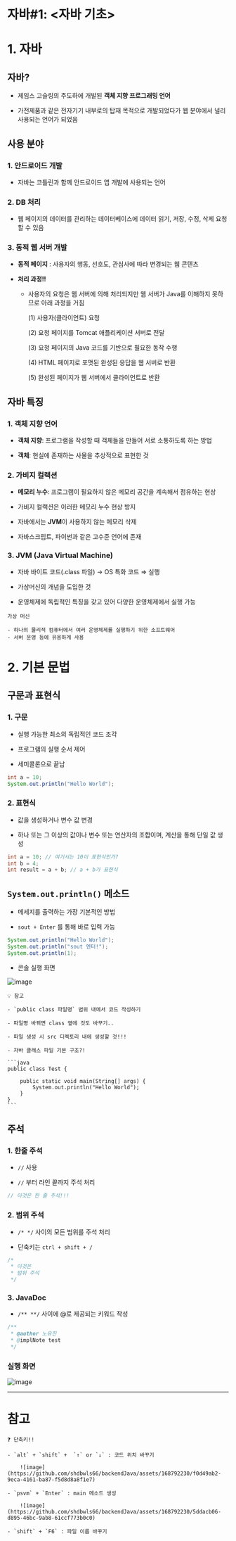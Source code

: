 # 자바#1: <자바 기초>
# 1. 자바
## 자바?
- 제임스 고슬링의 주도하에 개발된 **객체 지향 프로그래밍 언어**

- 가전제품과 같은 전자기기 내부로의 탑재 목적으로 개발되었다가 웹 분야에서 널리 사용되는 언어가 되었음



## 사용 분야

### 1. 안드로이드 개발
- 자바는 코틀린과 함께 안드로이드 앱 개발에 사용되는 언어


### 2. DB 처리
- 웹 페이지의 데이터를 관리하는 데이터베이스에 데이터 읽기, 저장, 수정, 삭제 요청할 수 있음


### 3. 동적 웹 서버 개발

- **동적 페이지** : 사용자의 행동, 선호도, 관심사에 따라 변경되는 웹 콘텐츠

- **처리 과정!!**
    - 사용자의 요청은 웹 서버에 의해 처리되지만 웹 서버가 Java를 이해하지 못하므로 아래 과정을 거침

      (1) 사용자(클라이언트) 요청
      
      (2) 요청 페이지를 Tomcat 애플리케이션 서버로 전달
      
      (3) 요청 페이지의 Java 코드를 기반으로 필요한 동작 수행
      
      (4) HTML 페이지로 포맷된 완성된 응답을 웹 서버로 반환
      
      (5) 완성된 페이지가 웹 서버에서 클라이언트로 반환



## 자바 특징
### 1. 객체 지향 언어
- **객체 지향**: 프로그램을 작성할 때 객체들을 만들어 서로 소통하도록 하는 방법

- **객체**: 현실에 존재하는 사물을 추상적으로 표현한 것


### 2. 가비지 컬랙션
- **메모리 누수**: 프로그램이 필요하지 않은 메모리 공간을 계속해서 점유하는 현상

- 가비지 컬랙션은 이러한 메모리 누수 현상 방지

- 자바에서는 **JVM**이 사용하지 않는 메모리 삭제

- 자바스크립트, 파이썬과 같은 고수준 언어에 존재


### 3. JVM (Java Virtual Machine)
- 자바 바이트 코드(.class 파일) → OS 특화 코드 ⇒ 실행

- 가상머신의 개념을 도입한 것

- 운영체제에 독립적인 특징을 갖고 있어 다양한 운영체제에서 실행 가능

<aside>
    
    가상 머신
    
    - 하나의 물리적 컴퓨터에서 여러 운영체제를 실행하기 위한 소프트웨어
    - 서버 운영 등에 유용하게 사용
    
</aside>



# 2. 기본 문법
## 구문과 표현식

### 1. 구문
- 실행 가능한 최소의 독립적인 코드 조각

- 프로그램의 실행 순서 제어

- 세미콜론으로 끝남

```java
int a = 10;
System.out.println("Hello World");
```


### 2. 표현식
- 값을 생성하거나 변수 값 변경

- 하나 또는 그 이상의 값이나 변수 또는 연산자의 조합이며, 계산을 통해 단일 값 생성

```java
int a = 10; // 여기서는 10이 표현식인가?
int b = 4;
int result = a + b; // a + b가 표현식
```



## `System.out.println()` 메소드
- 메세지를 출력하는 가장 기본적인 방법

- `sout + Enter` 를 통해 바로 입력 가능

```java
System.out.println("Hello World");
System.out.println("sout 엔터!");
System.out.println(1);
```

- 콘솔 실행 화면
  
![image](https://github.com/shdbwls66/backendJava/assets/168792230/3bd4a6ed-0fc4-434d-9ca5-7b93ab6cfc4b)


<aside>

    💡 참고

    - `public class 파일명` 범위 내에서 코드 작성하기

    - 파일명 바뀌면 class 옆에 것도 바꾸기..

    - 파일 생성 시 src 디렉토리 내에 생성할 것!!!

    - 자바 클래스 파일 기본 구조?!
    
    ```java
    public class Test {

        public static void main(String[] args) {
            System.out.println("Hello World");
        }
    }
    ```
    
</aside>



## 주석
### 1. 한줄 주석
- `//` 사용

- `//` 부터 라인 끝까지 주석 처리

```java
// 이것은 한 줄 주석!!!
```


### 2. 범위 주석
- `/* */` 사이의 모든 범위를 주석 처리

- 단축키는 `ctrl + shift + /`

```java
/*
 * 이것은
 * 범위 주석
 */
```


### 3. JavaDoc
- `/** **/` 사이에 @로 제공되는 키워드 작성

```java
/**
 * @author 노유진
 * @implNote test
 */
```

### 실행 화면

![image](https://github.com/shdbwls66/backendJava/assets/168792230/a5250064-8669-4bd1-9722-d0cdb6021523)

<hr>

# 참고
<aside>

    ❓ 단축키!!

    - `alt` + `shift` +  `↑` or `↓` : 코드 위치 바꾸기
    
        ![image](https://github.com/shdbwls66/backendJava/assets/168792230/f0d49ab2-9eca-4161-ba87-f5d8d8a8f1e7)

    - `psvm` + `Enter` : main 메소드 생성
    
        ![image](https://github.com/shdbwls66/backendJava/assets/168792230/5ddacb06-d895-46bc-9ab8-61ccf773b0c0)

    - `shift` + `F6` : 파일 이름 바꾸기

</aside>
